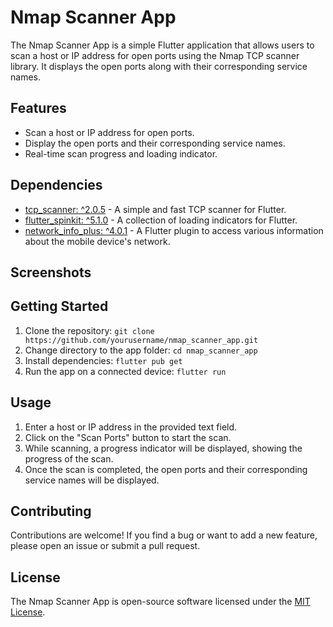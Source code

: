 # Nmap Scanner App

The Nmap Scanner App is a simple Flutter application that allows users to scan a host or IP address for open ports using the Nmap TCP scanner library. It displays the open ports along with their corresponding service names.

## Features

- Scan a host or IP address for open ports.
- Display the open ports and their corresponding service names.
- Real-time scan progress and loading indicator.

## Dependencies

- [tcp_scanner: ^2.0.5](https://pub.dev/packages/tcp_scanner) - A simple and fast TCP scanner for Flutter.
- [flutter_spinkit: ^5.1.0](https://pub.dev/packages/flutter_spinkit) - A collection of loading indicators for Flutter.
- [network_info_plus: ^4.0.1](https://pub.dev/packages/network_info_plus) - A Flutter plugin to access various information about the mobile device's network.

## Screenshots

<!-- Add screenshots of the app in action here -->

## Getting Started

1. Clone the repository: `git clone https://github.com/yourusername/nmap_scanner_app.git`
2. Change directory to the app folder: `cd nmap_scanner_app`
3. Install dependencies: `flutter pub get`
4. Run the app on a connected device: `flutter run`

## Usage

1. Enter a host or IP address in the provided text field.
2. Click on the "Scan Ports" button to start the scan.
3. While scanning, a progress indicator will be displayed, showing the progress of the scan.
4. Once the scan is completed, the open ports and their corresponding service names will be displayed.

## Contributing

Contributions are welcome! If you find a bug or want to add a new feature, please open an issue or submit a pull request.

## License

The Nmap Scanner App is open-source software licensed under the [MIT License](https://opensource.org/licenses/MIT).
